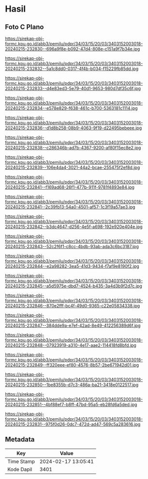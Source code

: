 # Hasil

## Foto C Plano

https://sirekap-obj-formc.kpu.go.id/abb3/pemilu/pdpr/34/03/15/20/03/3403152003018-20240215-232830--696a9f8e-b092-47d4-808e-c151a9f7b34e.jpg

https://sirekap-obj-formc.kpu.go.id/abb3/pemilu/pdpr/34/03/15/20/03/3403152003018-20240215-232832--5a1c8dd0-0317-4f4b-b034-f15229fb85dd.jpg

https://sirekap-obj-formc.kpu.go.id/abb3/pemilu/pdpr/34/03/15/20/03/3403152003018-20240215-232833--d4e83ed3-5e79-40d1-9653-980d7df35c6f.jpg

https://sirekap-obj-formc.kpu.go.id/abb3/pemilu/pdpr/34/03/15/20/03/3403152003018-20240215-232834--e578e829-f638-461c-b700-5363181c1114.jpg

https://sirekap-obj-formc.kpu.go.id/abb3/pemilu/pdpr/34/03/15/20/03/3403152003018-20240215-232836--d1d8b258-08b9-4063-9f19-d22495bebeee.jpg

https://sirekap-obj-formc.kpu.go.id/abb3/pemilu/pdpr/34/03/15/20/03/3403152003018-20240215-232838--c286346b-ad7b-4367-9200-af80f15ec8e2.jpg

https://sirekap-obj-formc.kpu.go.id/abb3/pemilu/pdpr/34/03/15/20/03/3403152003018-20240215-232839--106e4da4-3021-44a2-bcae-255475f2ef8d.jpg

https://sirekap-obj-formc.kpu.go.id/abb3/pemilu/pdpr/34/03/15/20/03/3403152003018-20240215-232841--f169ad68-26f1-477b-911f-9781f4893e84.jpg

https://sirekap-obj-formc.kpu.go.id/abb3/pemilu/pdpr/34/03/15/20/03/3403152003018-20240215-232841--2c39fb13-54a0-4501-af57-1c3f19a57ae3.jpg

https://sirekap-obj-formc.kpu.go.id/abb3/pemilu/pdpr/34/03/15/20/03/3403152003018-20240215-232842--b3dc4647-d256-4e5f-a698-192e920e404e.jpg

https://sirekap-obj-formc.kpu.go.id/abb3/pemilu/pdpr/34/03/15/20/03/3403152003018-20240215-232843--52c2f6f1-c8cc-4bdb-93ab-ada3c6bc3187.jpg

https://sirekap-obj-formc.kpu.go.id/abb3/pemilu/pdpr/34/03/15/20/03/3403152003018-20240215-232844--e2a98282-3ea5-41d3-9434-f7af9e8190f2.jpg

https://sirekap-obj-formc.kpu.go.id/abb3/pemilu/pdpr/34/03/15/20/03/3403152003018-20240215-232845--a5d5975e-dbd7-4524-b435-3a4d3b9f2d7c.jpg

https://sirekap-obj-formc.kpu.go.id/abb3/pemilu/pdpr/34/03/15/20/03/3403152003018-20240215-232846--870e2fff-bc4f-49d0-9365-c22e05834338.jpg

https://sirekap-obj-formc.kpu.go.id/abb3/pemilu/pdpr/34/03/15/20/03/3403152003018-20240215-232847--384dde9a-e7ef-42ad-8e49-412256389d6f.jpg

https://sirekap-obj-formc.kpu.go.id/abb3/pemilu/pdpr/34/03/15/20/03/3403152003018-20240215-232848--07923919-a310-4e17-aae2-114418fd8bfd.jpg

https://sirekap-obj-formc.kpu.go.id/abb3/pemilu/pdpr/34/03/15/20/03/3403152003018-20240215-232849--ff320eee-ef80-4576-8b57-2be671942d01.jpg

https://sirekap-obj-formc.kpu.go.id/abb3/pemilu/pdpr/34/03/15/20/03/3403152003018-20240215-232850--1be8355b-d7c3-486a-ba21-3418e0122517.jpg

https://sirekap-obj-formc.kpu.go.id/abb3/pemilu/pdpr/34/03/15/20/03/3403152003018-20240215-232851--4bf88ef7-b8ff-47bd-95a5-eb28fd6a5ded.jpg

https://sirekap-obj-formc.kpu.go.id/abb3/pemilu/pdpr/34/03/15/20/03/3403152003018-20240215-232831--975f0d26-0dc7-472d-ad47-569c5a283616.jpg


## Metadata

| Key        | Value               |
| ---------- | ------------------- |
| Time Stamp | 2024-02-17 13:05:41 |
| Kode Dapil | 3401                |



